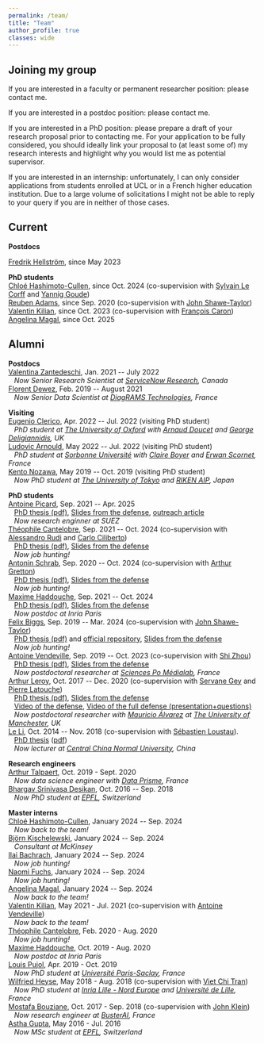 ```yaml
---
permalink: /team/
title: "Team"
author_profile: true
classes: wide
---
```


## Joining my group

If you are interested in a faculty or permanent researcher position: please contact me.

If you are interested in a postdoc position: please contact me.

If you are interested in a PhD position: please prepare a draft of your research proposal prior to contacting me. For your application to be fully considered, you should ideally link your proposal to (at least some of) my research interests and highlight why you would list me as potential supervisor.

If you are interested in an internship: unfortunately, I can only consider applications from students enrolled at UCL or in a French higher education institution. Due to a large volume of solicitations I might not be able to reply to your query if you are in neither of those cases.

## Current

**Postdocs**   

[Fredrik Hellström](https://fredrikhellstrom.github.io), since May 2023              

**PhD students**   
[Chloé Hashimoto-Cullen](https://hashimotocullen.github.io), since Oct. 2024 (co-supervision with [Sylvain Le Corff](https://sylvainlc.github.io) and [Yannig Goude](https://www.imo.universite-paris-saclay.fr/~yannig.goude/about.html))     
[Reuben Adams](https://reubenadams.github.io), since Sep. 2020 (co-supervision with [John Shawe-Taylor](http://www0.cs.ucl.ac.uk/staff/J.Shawe-Taylor/))   
[Valentin Kilian](https://valentinkil.github.io), since Oct. 2023 (co-supervision with [François Caron](https://www.stats.ox.ac.uk/~caron/))     
[Angelina Magal](https://www.linkedin.com/in/angelina-magal-65096565/), since Oct. 2025     

<!-- **Visiting**        -->

<!-- **Research engineers**     -->
   

<!-- **Master interns**      --> 
  


## Alumni

**Postdocs**        
[Valentina Zantedeschi](http://vzantedeschi.com), Jan. 2021 -- July 2022       
&nbsp;&nbsp;&nbsp;*Now Senior Research Scientist at [ServiceNow Research](https://www.servicenow.com), Canada*        
[Florent Dewez](https://fdewez.github.io), Feb. 2019 -- August 2021         
&nbsp;&nbsp;&nbsp;*Now Senior Data Scientist at [DiagRAMS Technologies](https://diagrams-technologies.com), France*        

**Visiting**       
[Eugenio Clerico](https://scholar.google.com/citations?user=Q8byazcAAAAJ&hl=en), Apr. 2022 -- Jul. 2022 (visiting PhD student)      
&nbsp;&nbsp;&nbsp;*PhD student at [The University of Oxford](https://www.ox.ac.uk) with [Arnaud Doucet](https://www.stats.ox.ac.uk/~doucet/) and [George Deligiannidis](https://www.stats.ox.ac.uk/~deligian/), UK*       
[Ludovic Arnould](https://www.linkedin.com/in/ludovic-arnould/), May 2022 -- Jul. 2022 (visiting PhD student)      
&nbsp;&nbsp;&nbsp;*PhD student at [Sorbonne Université](https://www.sorbonne-universite.fr) with [Claire Boyer](https://scholar.google.fr/citations?user=UK7wNCwAAAAJ&hl=fr) and [Erwan Scornet](https://erwanscornet.github.io), France*       
[Kento Nozawa](https://nzw0301.github.io), May 2019 -- Oct. 2019 (visiting PhD student)      
&nbsp;&nbsp;&nbsp;*Now PhD student at [The University of Tokyo](https://www.u-tokyo.ac.jp/en/) and [RIKEN AIP](https://www.u-tokyo.ac.jp/en/), Japan*       

**PhD students**       
[Antoine Picard](https://www.linkedin.com/in/antoine-picard-3147a1212/), Sep. 2021 -- Apr. 2025         
&nbsp;&nbsp;&nbsp;[PhD thesis (pdf)](), [Slides from the defense](), [outreach article](https://www.inria.fr/fr/gaz-vert-algorithme-optimiser-methanisation)            
&nbsp;&nbsp;&nbsp;*Now research enginner at SUEZ*       
[Théophile Cantelobre](https://theophilec.github.io), Sep. 2021 -- Oct. 2024 (co-supervision with [Alessandro Rudi](https://www.di.ens.fr/~rudi/) and [Carlo Ciliberto](https://cciliber.github.io))          
&nbsp;&nbsp;&nbsp;[PhD thesis (pdf)](https://theses.hal.science/tel-04928744v1/document), [Slides from the defense]()            
&nbsp;&nbsp;&nbsp;*Now job hunting!*       
[Antonin Schrab](https://antoninschrab.github.io), Sep. 2020 -- Oct. 2024 (co-supervision with [Arthur Gretton](http://www.gatsby.ucl.ac.uk/~gretton/))     
&nbsp;&nbsp;&nbsp;[PhD thesis (pdf)](), [Slides from the defense]()            
&nbsp;&nbsp;&nbsp;*Now job hunting!*       
[Maxime Haddouche](https://maximehaddouche.github.io), Sep. 2021 -- Oct. 2024      
&nbsp;&nbsp;&nbsp;[PhD thesis (pdf)](https://maximehaddouche.github.io/files/139903_HADDOUCHE_2024_archivage-2.pdf), [Slides from the defense]()            
&nbsp;&nbsp;&nbsp;*Now postdoc at Inria Paris*       
[Felix Biggs](https://www.felixbiggs.com), Sep. 2019 -- Mar. 2024 (co-supervision with [John Shawe-Taylor](http://www0.cs.ucl.ac.uk/staff/J.Shawe-Taylor/))     
&nbsp;&nbsp;&nbsp;[PhD thesis (pdf)](https://felixbiggs.com/thesis.pdf) and [official repository](https://discovery.ucl.ac.uk/id/eprint/10193715/2/thesis-main.pdf), [Slides from the defense]()            
&nbsp;&nbsp;&nbsp;*Now job hunting!*       
[Antoine Vendeville](https://antoinevendeville.github.io/), Sep. 2019 -- Oct. 2023 (co-supervision with [Shi Zhou](https://wp.cs.ucl.ac.uk/shizhou/))     
&nbsp;&nbsp;&nbsp;[PhD thesis (pdf)](https://theses.hal.science/tel-04431872v1/document), [Slides from the defense]()            
&nbsp;&nbsp;&nbsp;*Now postdoctoral researcher at [Sciences Po Médialab](https://medialab.sciencespo.fr), France*       
[Arthur Leroy](https://arthur-leroy.netlify.app), Oct. 2017 -- Dec. 2020 (co-supervision with [Servane Gey](http://helios.mi.parisdescartes.fr/~gey/) and [Pierre Latouche](http://helios.mi.parisdescartes.fr/~platouch/))           
&nbsp;&nbsp;&nbsp;[PhD thesis (pdf)](https://arthur-leroy.netlify.app/files/Thesis-Arthur_LEROY.pdf), [Slides from the defense](https://arthur-leroy.netlify.app/files/slides_soutenance/slides_thesis.html#/)        
&nbsp;&nbsp;&nbsp;[Video of the defense](https://youtu.be/gAaKoKq9UDo), [Video of the full defense (presentation+questions)](https://youtu.be/6xpyS0tTSCo)      
&nbsp;&nbsp;&nbsp;*Now postdoctoral researcher with [Mauricio Álvarez](https://maalvarezl.github.io) at [The University of Manchester](https://www.manchester.ac.uk), UK*       
[Le Li](https://www.researchgate.net/scientific-contributions/2108172811_Le_Li), Oct. 2014 -- Nov. 2018 (co-supervision with [Sébastien Loustau](https://www.linkedin.com/in/sébastien-loustau-b57b4555/)).      
&nbsp;&nbsp;&nbsp;[PhD thesis](https://tel.archives-ouvertes.fr/tel-01970795/) ([pdf](https://tel.archives-ouvertes.fr/tel-01970795/document))            
&nbsp;&nbsp;&nbsp;*Now lecturer at [Central China Normal University](http://english.ccnu.edu.cn), China* 

**Research engineers**     
[Arthur Talpaert](https://www.linkedin.com/in/arthur-talpaert-04b446a5/), Oct. 2019 - Sept. 2020      
&nbsp;&nbsp;&nbsp;*Now data science engineer with [Data Prisme](https://www.data-prisme.com), France*		   
[Bhargav Srinivasa Desikan](https://github.com/bhargavvader/), Oct. 2016 -- Sep. 2018      
&nbsp;&nbsp;&nbsp;*Now PhD student at [EPFL](https://www.epfl.ch/en/), Switzerland*

**Master interns**         
[Chloé Hashimoto-Cullen](https://www.linkedin.com/in/hashimoto-cullen/?originalSubdomain=uk), January 2024 -- Sep. 2024      
&nbsp;&nbsp;&nbsp;*Now back to the team!*       
[Björn Kischelewski](https://www.linkedin.com/in/kischelewski/), January 2024 -- Sep. 2024      
&nbsp;&nbsp;&nbsp;*Consultant at McKinsey*       
[Ilai Bachrach](https://www.linkedin.com/in/ilaiadaya/), January 2024 -- Sep. 2024      
&nbsp;&nbsp;&nbsp;*Now job hunting!*       
[Naomi Fuchs](https://www.linkedin.com/in/naomi-fuchs-07348612b/?originalSubdomain=il), January 2024 -- Sep. 2024      
&nbsp;&nbsp;&nbsp;*Now job hunting!*       
[Angelina Magal](https://www.linkedin.com/in/angelina-magal-65096565/?originalSubdomain=uk), January 2024 -- Sep. 2024      
&nbsp;&nbsp;&nbsp;*Now back to the team!*       
[Valentin Kilian](https://valentinkil.github.io), May 2021 - Jul. 2021 (co-supervision with [Antoine Vendeville](https://antoinevendeville.github.io/))      
&nbsp;&nbsp;&nbsp;*Now back to the team!*       
[Théophile Cantelobre](https://theophilec.github.io), Feb. 2020 - Aug. 2020      
&nbsp;&nbsp;&nbsp;*Now job hunting!*      			     
[Maxime Haddouche](https://maximehaddouche.github.io), Oct. 2019 - Aug. 2020     
&nbsp;&nbsp;&nbsp;*Now postdoc at Inria Paris*       			     
[Louis Pujol](https://louis-pujol.github.io), Apr. 2019 - Oct. 2019    
&nbsp;&nbsp;&nbsp;*Now PhD student at [Université Paris-Saclay](https://www.universite-paris-saclay.fr), France*		     
[Wilfried Heyse](https://www.linkedin.com/in/wilfried-heyse-711008151/), May 2018 - Aug. 2018 (co-supervision with [Viet Chi Tran](https://perso.math.u-pem.fr/tran.viet-chi/))     
&nbsp;&nbsp;&nbsp;*Now PhD student at [Inria Lille - Nord Europe](https://www.inria.fr/fr/centre-inria-lille-nord-europe) and [Université de Lille](https://www.univ-lille.fr), France*     
[Mostafa Bouziane](https://www.linkedin.com/in/mostafa-b-49732b11b/), Oct. 2017 - Sep. 2018 (co-supervision with [John Klein](https://john-klein.github.io))     
&nbsp;&nbsp;&nbsp;*Now research engineer at [BusterAI](https://buster.ai), France*   
[Astha Gupta](https://www.linkedin.com/in/astha736/), May 2016 - Jul. 2016    
&nbsp;&nbsp;&nbsp;*Now MSc student at [EPFL](https://www.epfl.ch/fr/), Switzerland*    
